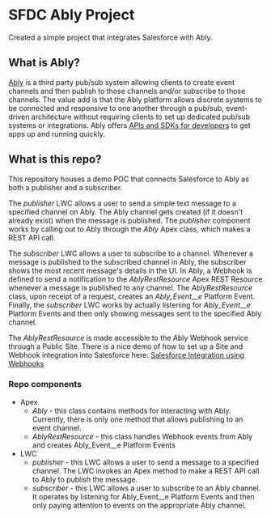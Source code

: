 # SFDC Ably Project

Created a simple project that integrates Salesforce with Ably. 

## What is Ably?

[Ably](https://ably.com/) is a third party pub/sub system allowing clients to create event channels and then publish to those channels and/or subscribe to those channels. The value add is that the Ably platform allows discrete systems to be connected and responsive to one another through a pub/sub, event-driven architecture without requiring clients to set up dedicated pub/sub systems or integrations. Ably offers [APIs and SDKs for developers](https://ably.com/docs) to get apps up and running quickly.

## What is this repo?

This repository houses a demo POC that connects Salesforce to Ably as both a publisher and a subscriber. 

The _publisher_ LWC allows a user to send a simple text message to a specified channel on Ably. The Ably channel gets created (if it doesn't already exist) when the message is published. The _publisher_ component works by calling out to Ably through the _Ably_ Apex class, which makes a REST API call.

The _subscriber_ LWC allows a user to subscribe to a channel. Whenever a message is published to the subscribed channel in Ably, the subscriber shows the most recent message's details in the UI. In Ably, a Webhook is defined to send a notification to the _AblyRestResource_ Apex REST Resource whenever a message is published to any channel. The _AblyRestResource_ class, upon receipt of a request, creates an _Ably_Event__e_ Platform Event. Finally, the _subscriber_ LWC works by actually listening for _Ably_Event__e_ Platform Events and then only showing messages sent to the specified Ably channel.

The _AblyRestResource_ is made accessible to the Ably Webhook service through a Public Site. There is a nice demo of how to set up a Site and Webhook integration into Salesforce here: [Salesforce Integration using Webhooks](https://www.apexhours.com/salesforce-integration-using-webhooks/)

### Repo components

- Apex
    - *Ably* - this class contains methods for interacting with Ably. Currently, there is only one method that allows publishing to an event channel.
    - *AblyRestResource* - this class handles Webhook events from Ably and creates Ably_Event__e Platform Events
- LWC
    - *publisher* - this LWC allows a user to send a message to a specified channel. The LWC invokes an Apex method to make a REST API call to Ably to publish the message.
    - *subscriber* - this LWC allows a user to subscribe to an Ably channel. It operates by listening for Ably_Event__e Platform Events and then only paying attention to events on the appropriate Ably channel.
